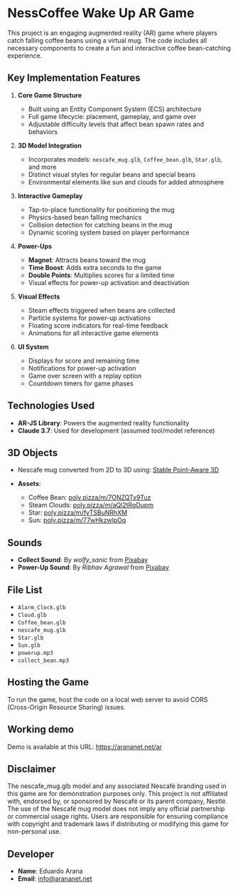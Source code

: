 # NessCoffee Wake Up AR Game

This project is an engaging augmented reality (AR) game where players catch falling coffee beans using a virtual mug. The code includes all necessary components to create a fun and interactive coffee bean-catching experience.

## Key Implementation Features

1. **Core Game Structure**
   - Built using an Entity Component System (ECS) architecture
   - Full game lifecycle: placement, gameplay, and game over
   - Adjustable difficulty levels that affect bean spawn rates and behaviors

2. **3D Model Integration**
   - Incorporates models: `nescafe_mug.glb`, `Coffee_bean.glb`, `Star.glb`, and more
   - Distinct visual styles for regular beans and special beans
   - Environmental elements like sun and clouds for added atmosphere

3. **Interactive Gameplay**
   - Tap-to-place functionality for positioning the mug
   - Physics-based bean falling mechanics
   - Collision detection for catching beans in the mug
   - Dynamic scoring system based on player performance

4. **Power-Ups**
   - **Magnet**: Attracts beans toward the mug
   - **Time Boost**: Adds extra seconds to the game
   - **Double Points**: Multiplies scores for a limited time
   - Visual effects for power-up activation and deactivation

5. **Visual Effects**
   - Steam effects triggered when beans are collected
   - Particle systems for power-up activations
   - Floating score indicators for real-time feedback
   - Animations for all interactive game elements

6. **UI System**
   - Displays for score and remaining time
   - Notifications for power-up activation
   - Game over screen with a replay option
   - Countdown timers for game phases

## Technologies Used

- **AR-JS Library**: Powers the augmented reality functionality
- **Claude 3.7**: Used for development (assumed tool/model reference)

## 3D Objects

- Nescafe mug converted from 2D to 3D using: [Stable Point-Aware 3D](https://huggingface.co/spaces/stabilityai/stable-point-aware-3d)

- **Assets**:

  - Coffee Bean: [poly.pizza/m/7ONZQTx9Tuz](https://poly.pizza/m/7ONZQTx9Tuz)
  - Steam Clouds: [poly.pizza/m/aQl2tRgDupm](https://poly.pizza/m/aQl2tRgDupm)
  - Star: [poly.pizza/m/fvTSBuNRhXM](https://poly.pizza/m/fvTSBuNRhXM)
  - Sun: [poly.pizza/m/77wHkzwlpOq](https://poly.pizza/m/77wHkzwlpOq)

## Sounds

- **Collect Sound**: By *wolfy_sanic* from [Pixabay](https://pixabay.com)
- **Power-Up Sound**: By *Ribhav Agrawal* from [Pixabay](https://pixabay.com)

## File List

- `Alarm_Clock.glb`
- `Cloud.glb`
- `Coffee_bean.glb`
- `nescafe_mug.glb`
- `Star.glb`
- `Sun.glb`
- `powerup.mp3`
- `collect_bean.mp3`

## Hosting the Game

To run the game, host the code on a local web server to avoid CORS (Cross-Origin Resource Sharing) issues.

## Working demo

Demo is available at this URL: https://arananet.net/ar

## Disclaimer

The nescafe_mug.glb model and any associated Nescafé branding used in this game are for demonstration purposes only. This project is not affiliated with, endorsed by, or sponsored by Nescafé or its parent company, Nestlé. The use of the Nescafé mug model does not imply any official partnership or commercial usage rights. Users are responsible for ensuring compliance with copyright and trademark laws if distributing or modifying this game for non-personal use.

## Developer

- **Name**: Eduardo Arana
- **Email**: [info@arananet.net](mailto:info@arananet.net)
